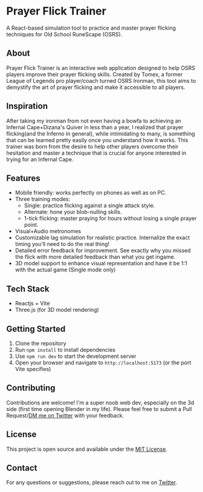# Prayer Flick Trainer

A React-based simulation tool to practice and master prayer flicking techniques for Old School RuneScape (OSRS).

## About

Prayer Flick Trainer is an interactive web application designed to help OSRS players improve their prayer flicking skills. Created by Tomex, a former League of Legends pro player/coach turned OSRS Ironman, this tool aims to demystify the art of prayer flicking and make it accessible to all players.

## Inspiration

After taking my ironman from not even having a bowfa to achieving an Infernal Cape+Dizana's Quiver in less than a year, I realized that prayer flicking(and the Inferno in general), while intimidating to many, is something that can be learned pretty easily once you understand how it works. This trainer was born from the desire to help other players overcome their hesitation and master a technique that is crucial for anyone interested in trying for an Infernal Cape.

## Features
- Mobile friendly: works perfectly on phones as well as on PC.
- Three training modes:
  - Single: practice flicking against a single attack style.
  - Alternate: hone your blob-nulling skills.
  - 1-tick flicking: master praying for hours without losing a single prayer point.
- Visual+Audio metronomes
- Customizable lag simulation for realistic practice. Internalize the exact timing you'll need to do the real thing!
- Detailed error feedback for improvement. See exactly why you missed the flick with more detailed feedback than what you get ingame.
- 3D model support to enhance visual representation and have it be 1:1 with the actual game (Single mode only)

## Tech Stack

- Reactjs + Vite
- Three.js (for 3D model rendering)

## Getting Started

1. Clone the repository
2. Run `npm install` to install dependencies
3. Use `npm run dev` to start the development server
4. Open your browser and navigate to `http://localhost:5173` (or the port Vite specifies)

## Contributing

Contributions are welcome! I'm a super noob web dev, especially on the 3d side (first time opening Blender in my life). Please feel free to submit a Pull Request/[DM me on Twitter](https://twitter.com/tomexrage) with your feedback.

## License

This project is open source and available under the [MIT License](LICENSE).

## Contact

For any questions or suggestions, please reach out to me on [Twitter](https://twitter.com/tomexrage).
